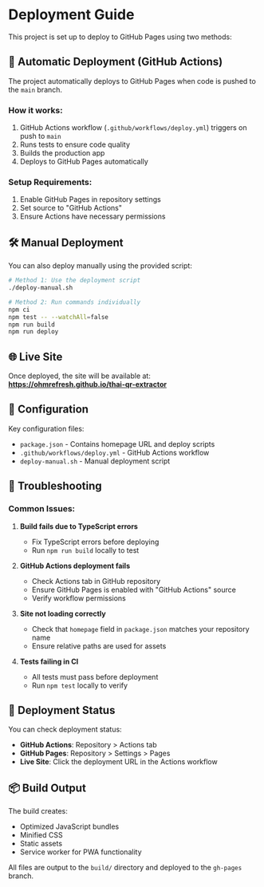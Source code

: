 # Deployment Guide

This project is set up to deploy to GitHub Pages using two methods:

## 🤖 Automatic Deployment (GitHub Actions)

The project automatically deploys to GitHub Pages when code is pushed to the `main` branch.

### How it works:
1. GitHub Actions workflow (`.github/workflows/deploy.yml`) triggers on push to `main`
2. Runs tests to ensure code quality
3. Builds the production app
4. Deploys to GitHub Pages automatically

### Setup Requirements:
1. Enable GitHub Pages in repository settings
2. Set source to "GitHub Actions"
3. Ensure Actions have necessary permissions

## 🛠️ Manual Deployment

You can also deploy manually using the provided script:

```bash
# Method 1: Use the deployment script
./deploy-manual.sh

# Method 2: Run commands individually
npm ci
npm test -- --watchAll=false
npm run build
npm run deploy
```

## 🌐 Live Site

Once deployed, the site will be available at:
**https://ohmrefresh.github.io/thai-qr-extractor**

## 📝 Configuration

Key configuration files:
- `package.json` - Contains homepage URL and deploy scripts
- `.github/workflows/deploy.yml` - GitHub Actions workflow
- `deploy-manual.sh` - Manual deployment script

## 🔧 Troubleshooting

### Common Issues:

1. **Build fails due to TypeScript errors**
   - Fix TypeScript errors before deploying
   - Run `npm run build` locally to test

2. **GitHub Actions deployment fails**
   - Check Actions tab in GitHub repository
   - Ensure GitHub Pages is enabled with "GitHub Actions" source
   - Verify workflow permissions

3. **Site not loading correctly**
   - Check that `homepage` field in `package.json` matches your repository name
   - Ensure relative paths are used for assets

4. **Tests failing in CI**
   - All tests must pass before deployment
   - Run `npm test` locally to verify

## 🎯 Deployment Status

You can check deployment status:
- **GitHub Actions**: Repository > Actions tab
- **GitHub Pages**: Repository > Settings > Pages
- **Live Site**: Click the deployment URL in the Actions workflow

## 📦 Build Output

The build creates:
- Optimized JavaScript bundles
- Minified CSS
- Static assets
- Service worker for PWA functionality

All files are output to the `build/` directory and deployed to the `gh-pages` branch.